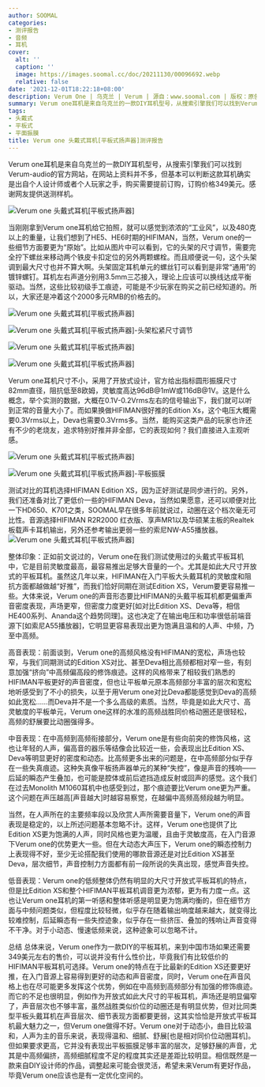 ```yaml
---
author: SOOMAL
categories:
- 测评报告
- 音频
- 耳机
cover:
  alt: ''
  caption: ''
  image: https://images.soomal.cc/doc/20211130/00096692.webp
  relative: false
date: '2021-12-01T18:22:18+08:00'
description: Verum One | 乌克兰 | Verum | 源自：www.soomal.com | 版权：原创 |  平均/总评分：07.60/76
summary: Verum one耳机是来自乌克兰的一款DIY耳机型号，从搜索引擎我们可以找到Verum-audio的官方网站，在网站上资料并不多，但基本可以判断这款耳机确实是出自个人设计师或者个人玩家之手，购买需要提前订购，订购价格349美元。
tags:
- 头戴式
- 平板式
- 平面振膜
title: Verum one 头戴式耳机[平板式扬声器]测评报告
---
```


Verum one耳机是来自乌克兰的一款DIY耳机型号，从搜索引擎我们可以找到Verum-audio的官方网站，在网站上资料并不多，但基本可以判断这款耳机确实是出自个人设计师或者个人玩家之手，购买需要提前订购，订购价格349美元。感谢网友提供送测样机。



![Verum one 头戴式耳机[平板式扬声器]](https://images.soomal.cc/doc/20211121/00096608.webp)



当刚刚拿到Verum one耳机给它拍照，就可以感觉到浓浓的“工业风”，以及480克以上的重量，让我们想到了HE5、HE6时期的HIFIMAN，当然，Verum one的一些细节方面要更为“原始”。比如从图片中可以看到，它的头架的尺寸调节，需要完全拧下螺丝来移动两个铁皮卡扣定位的另外两颗螺栓。而且顺便说一句，这个头架调到最大尺寸也并不算大啊。头架固定耳机单元的螺丝钉可以看到是非常“通用”的镀锌螺钉。耳机左右声道分别用3.5mm三芯接入，理论上应该可以换线达成平衡驱动。当然，这些比较初级手工痕迹，可能是不少玩家在购买之前已经知道的。所以，大家还是冲着这个2000多元RMB的价格去的。



![Verum one 头戴式耳机[平板式扬声器]](https://images.soomal.cc/doc/20211121/00096613_01.webp)



![Verum one 头戴式耳机[平板式扬声器]-头架松紧尺寸调节](https://images.soomal.cc/doc/20211121/00096620_01.webp)



![Verum one 头戴式耳机[平板式扬声器]](https://images.soomal.cc/doc/20211121/00096614_01.webp)



![Verum one 头戴式耳机[平板式扬声器]](https://images.soomal.cc/doc/20211121/00096619_01.webp)



Verum one耳机尺寸不小，采用了开放式设计，官方给出指标圆形振膜尺寸82mm直径，阻抗低至8欧姆，灵敏度高达96dB@1mW或116dB@1V。这是什么概念，举个实测的数据，大概在0.1V-0.2Vrms左右的信号输出下，我们就可以听到正常的音量大小了。而如果换做HIFIMAN很好推的Edition Xs，这个电压大概需要0.3Vrms以上，Deva也需要0.3Vrms多。当然，能购买这类产品的玩家也许还有不少的老烧友，追求特别好推并非全部，它的表现如何？我们直接进入主观听感。



![Verum one 头戴式耳机[平板式扬声器]](https://images.soomal.cc/doc/20211121/00096612_01.webp)



![Verum one 头戴式耳机[平板式扬声器]-平板振膜](https://images.soomal.cc/doc/20211121/00096615_01.webp)



测试对比的耳机选择HIFIMAN Edition XS，因为正好测试是同步进行的。另外，我们还准备对比了更低价一些的HIFIMAN Deva，当然如果愿意，还可以顺便对比一下HD650、K701之类，SOOMAL早在很多年前就说过，动圈在这个档次毫无可比性。音源选择HIFIMAN R2R2000 红衣版、享声MR1以及华硕某主板的Realtek板载声卡耳机输出，另外还参考输出更弱一些的索尼NW-A55播放器。
![Verum one 头戴式耳机[平板式扬声器]](https://images.soomal.cc/doc/20211121/00096622.webp)




整体印象：正如前文说过的，Verum one在我们测试使用过的头戴式平板耳机中，它是目前灵敏度最高，最容易推出足够大音量的一个。尤其是如此大尺寸开放式的平板耳机。虽然这几年以来，HIFIMAN在入门平板大头戴耳机的灵敏度和阻抗方面都越做越“好推”，而我们恰好同期在测试Edition XS，Verum要更容易推一些。大体来说，Verum one的声音形态要比HIFIMAN的头戴平板耳机都更偏重声音密度表现，声场更窄，但密度力度更好[如对比Edition XS、Deva等，相信HE400系列、Ananda这个趋势同理]。这也决定了在输出电压和功率很低前端音源下[如索尼A55播放器]，它明显更容易表现出更为饱满且温和的人声、中频，乃至中高频。

高音表现：前面谈到，Verum one的高频风格没有HIFIMAN的宽松，声场也较窄，与我们同期测试的Edition XS对比、甚至Deva相比高频都相对窄一些，有刻意加强“挤向”中高频偏高段的修饰痕迹。这样的风格带来了相较我们熟悉的HIFIMAN平板更好的声音密度，但也让平板单元原本高频部分丰富的层次和宽松地听感受到了不小的损失，以至于用Verum one对比Deva都能感觉到Deva的高频如此宽松……而Deva并不是一个多么高级的素质。当然，毕竟是如此大尺寸、高灵敏度的平板单元，Verum one这样的水准的高频战胜同价格动圈还是很轻松，高频的舒展要比动圈强得多。

中音表现：在中高频到高频衔接部分，Verum one是有些向前突的修饰风格，这也让年轻的人声，偏高音的器乐等结像会比较近一些，会表现出比Edition XS、Deva等明显更好的密度和动态。比高频更多出来的问题是，在中高频部分似乎存在一些失真痕迹。这种失真像平板扬声器单元的某种“失控”，像是声音的残响――后延的瞬态产生叠加，也可能是腔体或前后遮挡造成反射或回声的感觉。这个我们在过去Monolith M1060耳机中也感受到过，那个痕迹要比Verum one更为严重。这个问题在声压越高[声音越大]时越容易察觉，在越偏中高频高频段越为明显。

当然，在人声所在的主要频率段以及欣赏人声所需要音量下，Verum one的声音表现是稳定的，以上所述问题基本忽略不计。这样，Verum one也提供了比Edition XS更为饱满的人声，同时风格也更为温暖，且由于灵敏度高，在入门音源下Verum one的优势更大一些。但在大动态大声压下，Verum one的瞬态控制力上表现得不好，至少无论搭配我们使用的哪款音源还是对比Edition XS甚至Deva，层次细节，声音控制力方面都有前一段所说的失真出现，感觉声音失控。

低音表现：Verum one的低频整体仍然有明显的大尺寸开放式平板耳机的特点，但是比Edition XS和整个HIFIMAN平板耳机调音更为浓郁，更为有力度一点。这也让Verum one耳机的第一听感和整体听感是明显更为饱满均衡的，但在细节方面与中频问题类似，但程度比较轻微，似乎存在随着输出响度越来越大，就变得比较难控制，后延瞬态有一些失控迹象，似乎存在一些挤压、叠加的残响让声音变得不干净。对于小动态、慢速低频来说，这种迹象可以忽略不计。

总结
总体来说，Verum one作为一款DIY的平板耳机，来到中国市场如果还需要349美元左右的售价，可以说并没有什么性价比，毕竟我们有比较低价的HIFIMAN平板耳机可选择。Verum one的特点在于比最新的Edition XS还要更好推，在入门音源上容易得到更好的动态和声音密度，同时，Verum one在声音风格上也在尽可能更多发挥这个优势，例如在中高频到高频部分有加强的修饰痕迹。而它的不足也很明显，例如作为开放式如此大尺寸的平板耳机，声场还是明显偏窄了，声音层次也不够丰富，虽然战胜类似价位的动圈还是有明显优势，但对比同类型平板头戴耳机在声音层次、细节表现方面都要更弱，这其实恰恰是开放式平板耳机最大魅力之一，但Verum one做得不好。Verum one对于动态小，曲目比较温和，人声为主的音乐来说，表现得温和、细腻、舒展[也是相对同价位动圈耳机]。但如果要求更高，它并没有表现出平板振膜足够丰富的层次，足够舒展的声音，尤其是中高频偏挤，高频细腻程度不足的程度其实还是差距比较明显。相信既然是一款来自DIY设计师的作品，调整起来可能会很灵活，希望未来Verum有更好作品，毕竟Verum one应该也是有一定优化空间的。